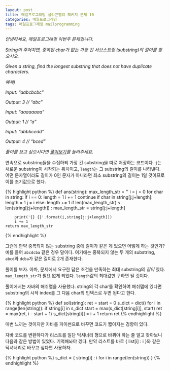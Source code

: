 ```yaml
---
layout: post
title: 매일프로그래밍 실리콘밸리 패키지 문제 10
categories: 매일프로그래밍
tags: 매일프로그래밍 mailprogramming
---
```


*안녕하세요, 매일프로그래밍 이번주 문제입니다.*

*String이 주어지면, 중복된 char가 없는 가장 긴 서브스트링 (substring)의 길이를 찾으시오.*

*Given a string, find the longest substring that does not have duplicate characters.*

<!--more-->

*예제)*

*Input: “aabcbcbc”*

*Output: 3 // “abc”*



*Input: “aaaaaaaa”*

*Output: 1 // “a”*



*Input: “abbbcedd”*

﻿*Output: 4 // “bced”*


*풀이를 보고 싶으시다면 [풀이보기](http://url6080.mailprogramming.com/wf/click?upn=5YNwhcR4-2FFhQA54IFFE-2FIijGnZEwyyYieIxIap6l3O-2F45Kr4FUGWF6dqpC95cdkgWkZdD4qQzq6jGRLPzeYD4U3UNKLhsE7ixWuvqFUNqkZIhgp5xi-2F6MgrMbnTDDj6FLR-2B-2FbdQFcarRHHIOHTx-2Br5gz6Be27YY1qPc9sdPx3Cs5Kcx0xBTPbqnmbrg8zaxs_Zgoc2ijnN3jtNTS7ITLZKrJdLqoKRo6qqLK1adFq7tfKml2T-2FZpRTvK762Qx0KqP8hZfNth1-2FWGeLDjC0MA6izvl1fraT6qr25VNJZqYSwrq4zqGE8ST-2Bk0JbVsP1IMZhRDh8pqGIbYZ9Gwru10xuH3-2FLuCxWdnJDOSTnGebrEA7G600IdwS1pAbWgA739CQJRAX7v9gP3njUO067uJh2-2FDRDLxthLGlfE16p9GhSMDDoVuMdwNVJ7i4xpXzli2a)를 눌러주세요.*

연속으로 substring들을 수집하되 가장 긴 substring을 따로 저장하는 코드이다. `j`는 새로운 substring이 시작되는 위치이고, `length`는 그 substring의 길이를 나타낸다. 어떤 문자열이라도 길이가 0인 문자가 아니라면 최소 substring의 길이는 1일 것이므로 이를 초기값으로 했다.

{% highlight python %}
def ans(string):
    max_length_str = ''
    i = j = 0
    for char in string:
        if i == 0:
            length = 1
            i += 1
            continue
        if char in string[j:j+length]:
            length = 1
            j = i
        else:
            length += 1
        if len(max_length_str) < len(string[j:j+length]) :
            max_length_str = string[j:j+length]

        print('{} {}'.format(i,string[j:j+length]))
        i += 1
    return max_length_str
{% endhighlight %}

그런데 만약 중복되지 않는 substring 중에 길이가 같은 게 있으면 어떻게 하는 것인가? 예를 들어 `abcdcba` 같은 경우 말이다. 여기에는 중복되지 않는 두 개의 substring, `abcd`와 `dcba`가 같은 길이로 2개 존재한다.

풀이를 보자. 아차, 문제에서 요구한 답은 조건을 만족하는 최대 substring의 *길이* 였다. `max_length_str`가 필요 없게 되었다. `length`값의 최대값만 구하면 될 것이다.

풀이에서는 자바의 해쉬맵을 사용했다. string의 각 char를 확인하여 해쉬맵에 있다면 substring의 시작 index를 그 다음 char의 인덱스로 두면 된다고 한다.

{% highlight python %}
def sol(string):
    ret = start = 0
    s_dict = dict()
    for i in range(len(string)):
        if string[i] in s_dict
            start = max(s_dict[string[i]], start)
        ret = max(ret, i - start + 1)
        s_dict[string[i]] = i + 1
    return ret
{% endhighlight %}

매번 느끼는 것이지만 자바를 파이썬으로 바꾸면 코드가 짧아지는 경향이 있다.

자바 코드를 변환하다가 리스트를 일단 딕셔너리 형으로 바꿔야 하는 줄 알고 찾아보니 다음과 같은 방법이 있었다. 기억해놔야 겠다. 만약 리스트를 바로 { list[i] : i }와 같은 딕셔너리로 바꾸고 싶다면 사용하자.

{% highlight python %}
s_dict = { string[i] : i for i in range(len(string)) }
{% endhighlight %}
